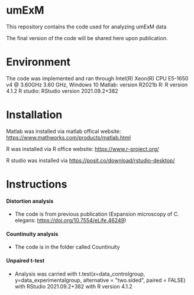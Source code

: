 # umExM
This repository contains the code used for analyzing umExM data

The final version of the code will be shared here upon publication.

# Environment
The code was implemented and ran through Intel(R) Xeon(R) CPU E5-1650 v4 @ 3.60GHz   3.60 GHz, Windows 10
Matlab: version R2021b
R: R version 4.1.2
R studio: RStudio version 2021.09.2+382

# Installation
Matlab was installed via matlab offical website: https://www.mathworks.com/products/matlab.html

R was installed via R office website: https://www.r-project.org/

R studio was installed via https://posit.co/download/rstudio-desktop/

# Instructions 

#### Distortion analysis
  - The code is from previous publication (Expansion microscopy of C. elegans: https://doi.org/10.7554/eLife.46249)
    
#### Countinuity analysis
  - The code is in the folder called Countinuity 
#### Unpaired t-test
  - Analysis was carried with t.test(x=data_controlgroup, y=data_experimentalgroup, alternative = "two.sided", paired = FALSE) with RStudio 2021.09.2+382 with R version 4.1.2

